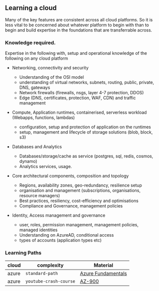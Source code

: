 ## Learning a cloud

Many of the key features are consistent across all cloud platforms. So it is less vital to be concerned about whatever platform to begin with than to begin and build expertise in the foundations that are transferrable across.

### Knowledge required.

Expertise in the following with, setup and operational knowledge of the following on any cloud platform

- Networking, connectivity and security

  - Understanding of the OSI model
  - understanding of virtual networks, subnets, routing, public, private, DNS, gateways
  - Network firewalls (firewalls, nsgs, layer 4-7 protection, DDOS)
  - Edge (DNS, certificates, protection, WAF, CDN) and traffic management

- Compute, Application runtimes, containerised, serverless workload (Webapps, functions, lambdas)

  - configuration, setup and protection of application on the runtimes
  - setup, management and lifecycle of storage solutions (blob, block, s3)

- Databases and Analytics

  - Databases/storage/cache as service (postgres, sql, redis, cosmos, dynamo)
  - Analytics services, usage.

- Core architectural components, composition and topology

  - Regions, availability zones, geo-redundancy, resilience setup
  - organisation and management (subscriptions, organisations, resource managers)
  - Best practices, resiliency, cost-efficiency and optimisations
  - Compliance and Governance, management policies

- Identity, Access management and governance
  - user, roles, permission management, management policies, managed identities
  - Understanding on AzureAD, conditional access
  - types of accounts (application types etc)

### Learning Paths

| cloud | complexity             | Material                 |
| ----- | ---------------------- | ------------------------ |
| azure | `standard-path`        | [Azure Fundamentals][1a] |
| azure | `youtube-crash-course` | [AZ-900][1a]             |

<!--Reference links in article-->

[1a]: https://docs.microsoft.com/en-us/learn/certifications/azure-fundamentals/?tab=tab-learning-paths
[1b]: https://www.youtube.com/watch?v=NKEFWyqJ5XA
